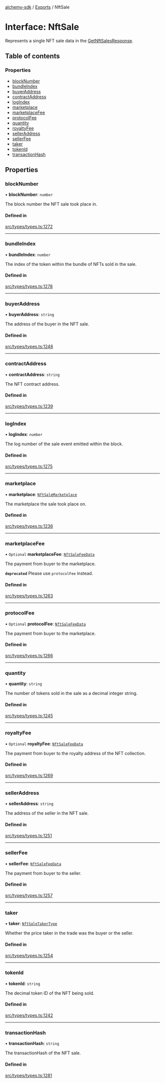 [alchemy-sdk](../README.md) / [Exports](../modules.md) / NftSale

# Interface: NftSale

Represents a single NFT sale data in the [GetNftSalesResponse](GetNftSalesResponse.md).

## Table of contents

### Properties

- [blockNumber](NftSale.md#blocknumber)
- [bundleIndex](NftSale.md#bundleindex)
- [buyerAddress](NftSale.md#buyeraddress)
- [contractAddress](NftSale.md#contractaddress)
- [logIndex](NftSale.md#logindex)
- [marketplace](NftSale.md#marketplace)
- [marketplaceFee](NftSale.md#marketplacefee)
- [protocolFee](NftSale.md#protocolfee)
- [quantity](NftSale.md#quantity)
- [royaltyFee](NftSale.md#royaltyfee)
- [sellerAddress](NftSale.md#selleraddress)
- [sellerFee](NftSale.md#sellerfee)
- [taker](NftSale.md#taker)
- [tokenId](NftSale.md#tokenid)
- [transactionHash](NftSale.md#transactionhash)

## Properties

### blockNumber

• **blockNumber**: `number`

The block number the NFT sale took place in.

#### Defined in

[src/types/types.ts:1272](https://github.com/alchemyplatform/alchemy-sdk-js/blob/7bf2430/src/types/types.ts#L1272)

___

### bundleIndex

• **bundleIndex**: `number`

The index of the token within the bundle of NFTs sold in the sale.

#### Defined in

[src/types/types.ts:1278](https://github.com/alchemyplatform/alchemy-sdk-js/blob/7bf2430/src/types/types.ts#L1278)

___

### buyerAddress

• **buyerAddress**: `string`

The address of the buyer in the NFT sale.

#### Defined in

[src/types/types.ts:1248](https://github.com/alchemyplatform/alchemy-sdk-js/blob/7bf2430/src/types/types.ts#L1248)

___

### contractAddress

• **contractAddress**: `string`

The NFT contract address.

#### Defined in

[src/types/types.ts:1239](https://github.com/alchemyplatform/alchemy-sdk-js/blob/7bf2430/src/types/types.ts#L1239)

___

### logIndex

• **logIndex**: `number`

The log number of the sale event emitted within the block.

#### Defined in

[src/types/types.ts:1275](https://github.com/alchemyplatform/alchemy-sdk-js/blob/7bf2430/src/types/types.ts#L1275)

___

### marketplace

• **marketplace**: [`NftSaleMarketplace`](../enums/NftSaleMarketplace.md)

The marketplace the sale took place on.

#### Defined in

[src/types/types.ts:1236](https://github.com/alchemyplatform/alchemy-sdk-js/blob/7bf2430/src/types/types.ts#L1236)

___

### marketplaceFee

• `Optional` **marketplaceFee**: [`NftSaleFeeData`](NftSaleFeeData.md)

The payment from buyer to the marketplace.

**`deprecated`** Please use `protocolFee` instead.

#### Defined in

[src/types/types.ts:1263](https://github.com/alchemyplatform/alchemy-sdk-js/blob/7bf2430/src/types/types.ts#L1263)

___

### protocolFee

• `Optional` **protocolFee**: [`NftSaleFeeData`](NftSaleFeeData.md)

The payment from buyer to the marketplace.

#### Defined in

[src/types/types.ts:1266](https://github.com/alchemyplatform/alchemy-sdk-js/blob/7bf2430/src/types/types.ts#L1266)

___

### quantity

• **quantity**: `string`

The number of tokens sold in the sale as a decimal integer string.

#### Defined in

[src/types/types.ts:1245](https://github.com/alchemyplatform/alchemy-sdk-js/blob/7bf2430/src/types/types.ts#L1245)

___

### royaltyFee

• `Optional` **royaltyFee**: [`NftSaleFeeData`](NftSaleFeeData.md)

The payment from buyer to the royalty address of the NFT collection.

#### Defined in

[src/types/types.ts:1269](https://github.com/alchemyplatform/alchemy-sdk-js/blob/7bf2430/src/types/types.ts#L1269)

___

### sellerAddress

• **sellerAddress**: `string`

The address of the seller in the NFT sale.

#### Defined in

[src/types/types.ts:1251](https://github.com/alchemyplatform/alchemy-sdk-js/blob/7bf2430/src/types/types.ts#L1251)

___

### sellerFee

• **sellerFee**: [`NftSaleFeeData`](NftSaleFeeData.md)

The payment from buyer to the seller.

#### Defined in

[src/types/types.ts:1257](https://github.com/alchemyplatform/alchemy-sdk-js/blob/7bf2430/src/types/types.ts#L1257)

___

### taker

• **taker**: [`NftSaleTakerType`](../enums/NftSaleTakerType.md)

Whether the price taker in the trade was the buyer or the seller.

#### Defined in

[src/types/types.ts:1254](https://github.com/alchemyplatform/alchemy-sdk-js/blob/7bf2430/src/types/types.ts#L1254)

___

### tokenId

• **tokenId**: `string`

The decimal token ID of the NFT being sold.

#### Defined in

[src/types/types.ts:1242](https://github.com/alchemyplatform/alchemy-sdk-js/blob/7bf2430/src/types/types.ts#L1242)

___

### transactionHash

• **transactionHash**: `string`

The transactionHash of the NFT sale.

#### Defined in

[src/types/types.ts:1281](https://github.com/alchemyplatform/alchemy-sdk-js/blob/7bf2430/src/types/types.ts#L1281)
